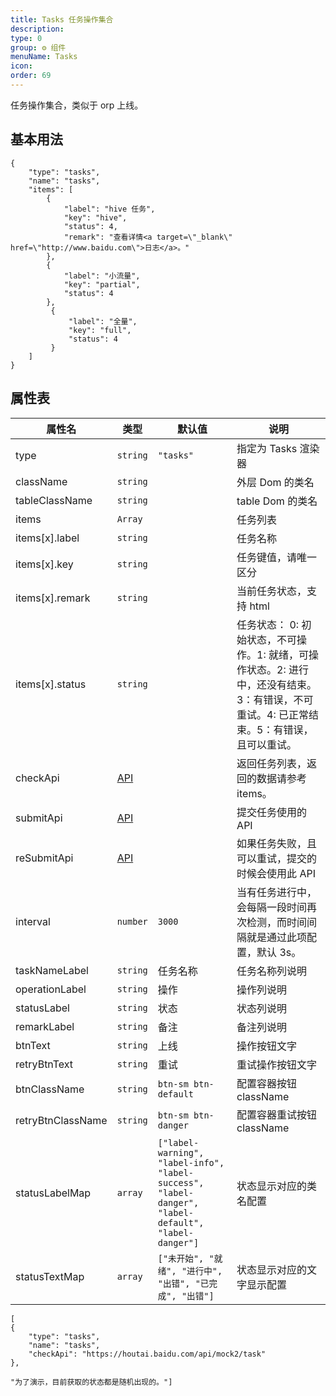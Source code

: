 ```yaml
---
title: Tasks 任务操作集合
description:
type: 0
group: ⚙ 组件
menuName: Tasks
icon:
order: 69
---
```


任务操作集合，类似于 orp 上线。

## 基本用法

```schema:height="300" scope="body"
{
    "type": "tasks",
    "name": "tasks",
    "items": [
        {
            "label": "hive 任务",
            "key": "hive",
            "status": 4,
            "remark": "查看详情<a target=\"_blank\" href=\"http://www.baidu.com\">日志</a>。"
        },
        {
            "label": "小流量",
            "key": "partial",
            "status": 4
        },
         {
             "label": "全量",
             "key": "full",
             "status": 4
         }
    ]
}
```

## 属性表

| 属性名            | 类型                | 默认值                                                                                              | 说明                                                                                                                                      |
| ----------------- | ------------------- | --------------------------------------------------------------------------------------------------- | ----------------------------------------------------------------------------------------------------------------------------------------- |
| type              | `string`            | `"tasks"`                                                                                           | 指定为 Tasks 渲染器                                                                                                                       |
| className         | `string`            |                                                                                                     | 外层 Dom 的类名                                                                                                                           |
| tableClassName    | `string`            |                                                                                                     | table Dom 的类名                                                                                                                          |
| items             | `Array`             |                                                                                                     | 任务列表                                                                                                                                  |
| items[x].label    | `string`            |                                                                                                     | 任务名称                                                                                                                                  |
| items[x].key      | `string`            |                                                                                                     | 任务键值，请唯一区分                                                                                                                      |
| items[x].remark   | `string`            |                                                                                                     | 当前任务状态，支持 html                                                                                                                   |
| items[x].status   | `string`            |                                                                                                     | 任务状态： 0: 初始状态，不可操作。1: 就绪，可操作状态。2: 进行中，还没有结束。3：有错误，不可重试。4: 已正常结束。5：有错误，且可以重试。 |
| checkApi          | [API](../types/api) |                                                                                                     | 返回任务列表，返回的数据请参考 items。                                                                                                    |
| submitApi         | [API](../types/api) |                                                                                                     | 提交任务使用的 API                                                                                                                        |
| reSubmitApi       | [API](../types/api) |                                                                                                     | 如果任务失败，且可以重试，提交的时候会使用此 API                                                                                          |
| interval          | `number`            | `3000`                                                                                              | 当有任务进行中，会每隔一段时间再次检测，而时间间隔就是通过此项配置，默认 3s。                                                             |
| taskNameLabel     | `string`            | 任务名称                                                                                            | 任务名称列说明                                                                                                                            |
| operationLabel    | `string`            | 操作                                                                                                | 操作列说明                                                                                                                                |
| statusLabel       | `string`            | 状态                                                                                                | 状态列说明                                                                                                                                |
| remarkLabel       | `string`            | 备注                                                                                                | 备注列说明                                                                                                                                |
| btnText           | `string`            | 上线                                                                                                | 操作按钮文字                                                                                                                              |
| retryBtnText      | `string`            | 重试                                                                                                | 重试操作按钮文字                                                                                                                          |
| btnClassName      | `string`            | `btn-sm btn-default`                                                                                | 配置容器按钮 className                                                                                                                    |
| retryBtnClassName | `string`            | `btn-sm btn-danger`                                                                                 | 配置容器重试按钮 className                                                                                                                |
| statusLabelMap    | `array`             | `["label-warning", "label-info", "label-success", "label-danger", "label-default", "label-danger"]` | 状态显示对应的类名配置                                                                                                                    |
| statusTextMap     | `array`             | `["未开始", "就绪", "进行中", "出错", "已完成", "出错"]`                                            | 状态显示对应的文字显示配置                                                                                                                |

```schema:height="300" scope="body"
[
{
    "type": "tasks",
    "name": "tasks",
    "checkApi": "https://houtai.baidu.com/api/mock2/task"
},

"为了演示，目前获取的状态都是随机出现的。"]
```
